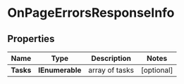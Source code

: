 # OnPageErrorsResponseInfo


## Properties

| Name | Type | Description | Notes |
|------------ | ------------- | ------------- | -------------|
**Tasks** | **IEnumerable<OnPageErrorsTaskInfo>** | array of tasks |[optional]|